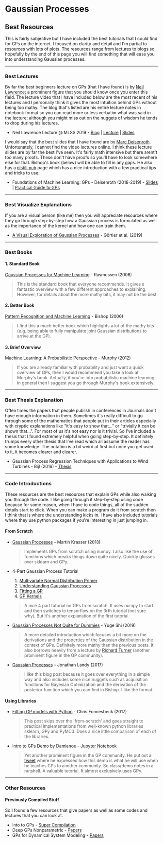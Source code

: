 # Gaussian Processes

## Best Resources

This is fairly subjective but I have included the best tutorials that I could find for GPs on the internet. I focused on clarity and detail and I'm partial to resources with lots of plots. The resources range from lectures to blogs so hopefully by the end of this page you will find something that will ease you into understanding Gaussian processes.

---

### Best Lectures

By far the best beginners lecture on GPs (that I have found) is by [Neil Lawrence](https://inverseprobability.com/); a prominent figure that you should know once you enter this field. The lecture video that I have included below are the most recent of his lectures and I personally think it gives the most intuition behind GPs without being too mathy. The blog that's listed are his entire lecture notes in notebook format so you can read more or less verbatim what was said in the lecture; although you might miss out on the nuggets of wisdom he tends to drop during his lectures.

* Neil Lawrence Lecture @ MLSS 2019 - [Blog](http://inverseprobability.com/talks/notes/gaussian-processes.html) | [Lecture](http://inverseprobability.com/talks/notes/gaussian-processes.html) | [Slides](http://inverseprobability.com/talks/notes/gaussian-processes.html)

I would say that the best slides that I have found are by [Marc Deisenroth](https://deisenroth.cc/). Unfortunately, I cannot find the video lectures online. I think these lecture slides are by far the best I've seen. It's fairly math intensive but there arent't too many proofs. These don't have proofs so you'll have to look somewhere else for that. Bishop's book (below) will be able to fill in any gaps. He also has a [distill.pub]() page which has a nice introduction with a few practical tips and tricks to use.

* Foundations of Machine Learning: GPs - Deisenroth (2018-2019) - [Slides](https://deisenroth.co.uk/teaching/2018-19/foundations-of-machine-learning/lecture_gaussian_processes.pdf) | [Practical Guide to GPs](https://drafts.distill.pub/gp/)

---

### Best Visualize Explanations

If you are a visual person (like me) then you will appreciate resources where they go through step-by-step how a Gaussian process is formulated as well as the importance of the kernel and how one can train them.

* [A Visual Exploration of Gaussian Processes](https://distill.pub/2019/visual-exploration-gaussian-processes/) - Görtler et al. (2019)

---

### Best Books

#### 1. Standard Book

[Gaussian Processes for Machine Learning](http://www.gaussianprocess.org/gpml/) - Rasmussen (2006)

>  This is the standard book that everyone recommends. It gives a fantastic overview with a few different approaches to explaining. However, for details about the more mathy bits, it may not be the best.

#### 2. Better Book

[Pattern Recognition and Machine Learning](https://www.microsoft.com/en-us/research/publication/pattern-recognition-machine-learning/) - Bishop (2006)

> I find this a much better book which highlights a lot of the mathy bits (e.g. being able to fully manipulate joint Gaussian distributions to arrive at the GP).

#### 3. Brief Overview

[Machine Learning: A Probabilistic Perspective](https://www.amazon.com/Machine-Learning-Probabilistic-Perspective-Computation-ebook-dp-B00AF1AYTQ/dp/B00AF1AYTQ/ref=mt_kindle?_encoding=UTF8&me=&qid=) - Murphy (2012)

> If you are already familiar with probability and just want a quick overview of GPs, then I would recommend you take a look at Murphy's book. Actually, if you're into probabilistic machine learning in general then I suggest you go through Murphy's book extensively. 

---

### Best Thesis Explanation

Often times the papers that people publish in conferences in Journals don't have enough information in them. Sometimes it's really difficult to go through some of the mathematics that people put  in their articles especially with cryptic explanations like "it's easy to show that..." or "trivially it can be shown that...". For most of us it's not easy nor is it trivial. So I've included a thesis that I found extremely helpful when going step-by-step. It definitely trumps every other thesis that I've read which all assume the reader has some knowledge. The notation is a bit weird at first but once you get used to it, it becomes clearer and clearer.


* Gaussian Process Regression Techniques with Applications to Wind Turbines - Bijl (2016) - [Thesis](https://github.com/HildoBijl/GPRT)

---

### Code Introductions

These resources are the best resources that explain GPs while also walking you through the code. I like going through it step-by-step using code because for some reason, when I have to code things, all of the sudden details start to click. When you can make a program do it from scratch then I think that is where the understanding kicks in. I have also included tutorials where they use python packages if you're interesting in just jumping in.



#### From Scratch

* [Gaussian Processes](http://krasserm.github.io/2018/03/19/gaussian-processes/) - Martin Krasser (2018)

  > Implements GPs from scratch using numpy. I also like the use of functions which breaks things down quite nicely. Quickly glosses over sklearn and GPy.

* 4-Part Gaussian Process Tutorial

  1. [Multivariate Normal Distribution Primer](https://peterroelants.github.io/posts/multivariate-normal-primer/)
  2. [Understanding Gaussian Processes](https://peterroelants.github.io/posts/gaussian-process-tutorial/)
  3. [Fitting a GP](https://peterroelants.github.io/posts/gaussian-process-kernel-fitting/)
  4. [GP Kernels](https://peterroelants.github.io/posts/gaussian-process-kernels/)

  > A nice 4 part tutorial on GPs from scratch. It uses numpy to start and then switches to tensorflow on the 3rth tutorial (not sure why). But it's another explanation of the first tutorial.

* [Gaussian Processes Not Quite for Dummies](https://thegradient.pub/gaussian-process-not-quite-for-dummies/) - Yuge Shi (2019)

  > A more detailed introduction which focuses a bit more on the derivations and the properties of the Gaussian distribution in the context of GPs. Definitely more mathy than the previous posts. It also borrows heavily from a lecture by [Richard Turner](http://cbl.eng.cam.ac.uk/Public/Turner/Turner) (another prominent figure in the GP community).

* [Gaussian Processes](http://efavdb.com/gaussian-processes/) - Jonathan Landy (2017)

  > I like this blog post because it goes over everything in a simple way and also includes some nice nuggets such as acquisition functions for Bayesian Optimization and the derivation of the posterior function which you can find in Bishop. I like the format.

#### Using Libraries

* [Fitting GP models with Python](https://blog.dominodatalab.com/fitting-gaussian-process-models-python/) - Chris Fonnesbeck (2017)

  > This post skips over the 'from-scratch' and goes straight to practical implementations from well-known python libraries sklearn, GPy and PyMC3. Does a nice little comparison of each of the libraries.

* Intro to GPs Demo by Damianou - [Jupyter Notebook](http://adamian.github.io/talks/Damianou_GP_tutorial.html)

  >  Yet another prominent figure in the GP community. He put out a [tweet]() where he expressed how this demo is what he will use when he teaches GPs to another community. So class/demo notes in a nutshell. A valuable tutorial. It almost exclusively uses GPy.

---

### Other Resources


#### Previously Compiled Stuff

So I found a few resources that give papers as well as some codes and lectures that you can look at.

* Into to GPs - [Super Compilation](https://ebonilla.github.io/gaussianprocesses/)
* Deep GPs Nonparametric - [Papers](https://github.com/otokonoko8/deep-Bayesian-nonparametrics-papers/blob/master/README.md)
* GPs for Dynamical System Modeling - [Papers](http://dsc.ijs.si/jus.kocijan/GPdyn/)




